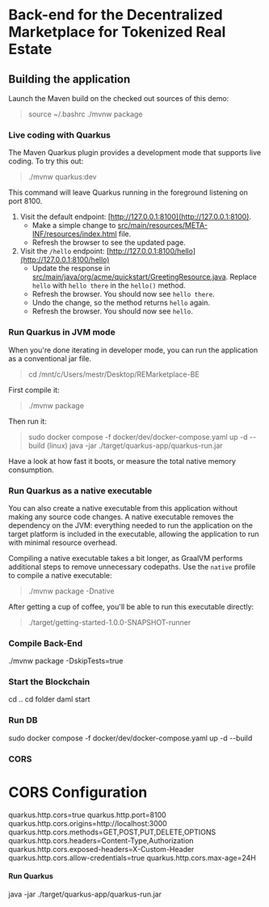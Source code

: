 # Back-end for the Decentralized Marketplace for Tokenized Real Estate

## Building the application

Launch the Maven build on the checked out sources of this demo:
> source ~/.bashrc
> ./mvnw package

### Live coding with Quarkus

The Maven Quarkus plugin provides a development mode that supports
live coding. To try this out:

> ./mvnw quarkus:dev

This command will leave Quarkus running in the foreground listening on port 8100.

1. Visit the default endpoint: [http://127.0.0.1:8100](http://127.0.0.1:8100).
    - Make a simple change to [src/main/resources/META-INF/resources/index.html](src/main/resources/META-INF/resources/index.html) file.
    - Refresh the browser to see the updated page.
2. Visit the `/hello` endpoint: [http://127.0.0.1:8100/hello](http://127.0.0.1:8100/hello)
    - Update the response in [src/main/java/org/acme/quickstart/GreetingResource.java](src/main/java/org/acme/quickstart/GreetingResource.java). Replace `hello` with `hello there` in the `hello()` method.
    - Refresh the browser. You should now see `hello there`.
    - Undo the change, so the method returns `hello` again.
    - Refresh the browser. You should now see `hello`.

### Run Quarkus in JVM mode

When you're done iterating in developer mode, you can run the application as a
conventional jar file.

> cd /mnt/c/Users/mestr/Desktop/REMarketplace-BE

First compile it:

> ./mvnw package

Then run it:

> sudo docker compose -f docker/dev/docker-compose.yaml up -d --build      (linux)
> java -jar ./target/quarkus-app/quarkus-run.jar

Have a look at how fast it boots, or measure the total native memory consumption.

### Run Quarkus as a native executable

You can also create a native executable from this application without making any
source code changes. A native executable removes the dependency on the JVM:
everything needed to run the application on the target platform is included in
the executable, allowing the application to run with minimal resource overhead.

Compiling a native executable takes a bit longer, as GraalVM performs additional
steps to remove unnecessary codepaths. Use the  `native` profile to compile a
native executable:

> ./mvnw package -Dnative

After getting a cup of coffee, you'll be able to run this executable directly:

> ./target/getting-started-1.0.0-SNAPSHOT-runner


### Compile Back-End

./mvnw package -DskipTests=true

### Start the Blockchain

cd ..
cd folder
daml start

### Run DB 

sudo docker compose -f docker/dev/docker-compose.yaml up -d --build

### CORS

# CORS Configuration
quarkus.http.cors=true
quarkus.http.port=8100
quarkus.http.cors.origins=http://localhost:3000
quarkus.http.cors.methods=GET,POST,PUT,DELETE,OPTIONS
quarkus.http.cors.headers=Content-Type,Authorization
quarkus.http.cors.exposed-headers=X-Custom-Header
quarkus.http.cors.allow-credentials=true
quarkus.http.cors.max-age=24H

#### Run Quarkus

java -jar ./target/quarkus-app/quarkus-run.jar
